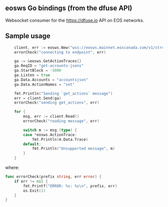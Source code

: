 eosws Go bindings (from the dfuse API)
--------------------------------------

Websocket consumer for the https://dfuse.io API on EOS networks.

## Sample usage

```go
	client, err := eosws.New("wss://eosws.mainnet.eoscanada.com/v1/stream", "eyJ...nadacom", "https://origin.example.com")
	errorCheck("connecting to endpoint", err)

	ga := &eosws.GetActionTraces{}
	ga.ReqID = "get-accounts-jsons"
	ga.StartBlock = -5000
	ga.Listen = true
	ga.Data.Accounts = "accountsjson"
	ga.Data.ActionNames = "set"

	fmt.Println("Sending `get_actions` message")
	err = client.Send(ga)
	errorCheck("sending get_actions", err)

	for {
		msg, err := client.Read()
		errorCheck("reading message", err)

		switch m := msg.(type) {
		case *eosws.ActionTrace:
			fmt.Println(m.Data.Trace)
		default:
			fmt.Println("Unsupported message", m)
		}
	}
```

where:

```go
func errorCheck(prefix string, err error) {
	if err != nil {
		fmt.Printf("ERROR: %s: %s\n", prefix, err)
		os.Exit(1)
	}
}
```

